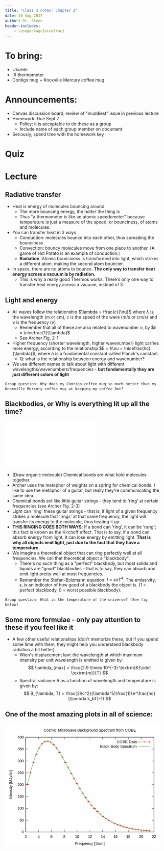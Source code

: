 ```yaml
---
title: "Class 3 notes: Chapter 2"
date: 30 Aug 2017
author: Dr. Steen
header-includes:
    - \usepackage{nicefrac}
---
```



# To bring: 

* Ukulele
* IR thermometer
* Contigo mug + Knoxville Mercury coffee mug

# Announcements:

* Canvas discussion board; review of "muddiest" issue in previous lecture
* Homework: Due Sept 7
    * Policy: it is acceptable to do these as a group
    * Include name of each group member on document
* Seriously, spend time with the homework key

# Quiz

# Lecture

## Radiative transfer

* Heat is energy of molecules bouncing around
    * The more bouncing energy, the hotter the thing is
    * Thus "a thermometer is like an atomic speedometer" because temperature is just a measure of the speed, or bounciness, of atoms and molecules.
* You can transfer heat in 3 ways
    * Conduction: molecules bounce into each other, thus spreading the bounciness
    * Convection: bouncy molecules move from one place to another. (A game of Hot Potato is an example of conduction.)
    * **Radiation**: Atomic bounciness is transformed into light, which strikes a different atom, making the second atom bouncier.
* In space, there are no atoms to bounce. **The only way to transfer heat energy across a vacuum is by radiation.**
    * This is why a really good Thermos works: There's only one way to transfer heat energy across a vacuum, instead of 3.

## Light and energy

* All waves follow the relationship $\lambda = \frac{c}{\nu}$ where $\lambda$ is the wavelength (m or cm), $c$ is the speed of the wave (m/s or cm/s) and $\nu$ is the frequency ($\nu$)
    * Remember that all of these are also related to wavenumber $n$, by $n = \nicefrac{1}{\lambda}$
    * See Archer Fig. 2-1
* Higher frequency (shorter wavelength, higher wavenumber) light carries more energy, according to the relationship $E = h\nu = \nicefrac{hc}{\lambda}$, where $h$ is a fundamental constant called Planck's constant.
    * Q: what is the relationship between energy and wavenumber?
*  We use different names to talk about light with different wavelengths/wavenumbers/frequencies - **but fundamentally they are just different colors of light**
```
Group question: Why does my Contigo coffee mug so much better than my
Knoxville Mercury coffee mug at keeping my coffee hot?
```

## Blackbodies, or Why is everything lit up all the time?

![examples of blackbody curves](blackbody_examples.pdf)

* (Draw organic molecule) Chemical bonds are what hold molecules together.
* Archer uses the metaphor of weights on a spring for chemical bonds. I like to use the metaphor of a guitar, but really they're communicating the same idea.
* Chemical bonds act like little guitar strings - they tend to 'ring' at certain frequencies (see Archer Fig. 2-3)
* Light can 'ring' these guitar strings - that is, if light of a given frequency strikes a molecule that 'rings' at that same frequency, the light will transfer its energy to the molecule, thus heating it up
* **THIS RINGING GOES BOTH WAYS**: If a bond can 'ring', it can be 'rung'; this fact is known as the Kirchoff effect. That is to say, if a bond can absorb energy from light, it can lose energy by emitting light. **That is why all objects emit light, just due to the fact that they have a temperature.**
* We imagine a theoretical object that can ring perfectly well at all frequencies. We call that theoretical object a "blackbody".
    * There's no such thing as a "perfect" blackbody, but most solids and liquids are "good" blackbodies - that is to say, they can absorb and emit light pretty well at most frequencies.
    * Remember the Stefan-Bolzmann equation: $I = \epsilon \sigma T^4$. The emissivity, $\epsilon$, is an indicator of how good of a blackbody the object is. (1 = perfect blackbody, 0 = worst possible blackbody). 
```
Group question: What is the temperature of the universe? (See fig below)
```

## Some more formulae - only pay attention to these if you feel like it
* A few other useful relationships (don't memorize these, but if you spend some time with them, they might help you understand blackbody radiation a bit better)
    * Wien's displacement law: the wavelength at which maximum intensity per unit wavelength is emitted is given by:
$$
\lambda_{max} = \frac{2.9 \times 10^{-3} \textrm{K}\cdot \textrm{m}}{T}
$$
    * Spectral radiance $B$ as a function of wavelength and temperature is given by:
$$
B_{\lambda, T} = \frac{2hc^2}{\lambda^5}\frac{1}{e^\frac{hc}{\lambda k_bT}-1}
$$



## One of the most amazing plots in all of science:

![Cosmic Microwave Background Radiation](COBE.png)

